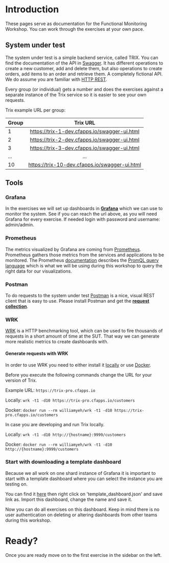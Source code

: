 # Introduction

These pages serve as documentation for the Functional Monitoring Workshop. You can work through the exercises at your own pace.

## System under test
The system under test is a simple backend service, called TRIX. You can find the documentation of the API in [Swagger](https://trix-pro.cfapps.io/swagger-ui.html#/). It has different operations to create a new customer, add and delete them, but also operations to create orders, add items to an order and retrieve them. A completely fictional API. We do assume you are familiar with [HTTP REST](https://spring.io/understanding/REST).

Every group (or individual) gets a number and does the exercises against a separate instance of the Trix service so it is easier to see your own requests.

Trix example URL per group:

|Group|Trix URL|
| ------------- |:-------------:|
|1| https://trix-1-dev.cfapps.io/swagger-ui.html|
|2| https://trix-2-dev.cfapps.io/swagger-ui.html|
|3| https://trix-3-dev.cfapps.io/swagger-ui.html|
|...| ...|
|10| https://trix-10-dev.cfapps.io/swagger-ui.html|

## Tools
### Grafana
In the exercises we will set up dashboards in [**Grafana**](https://idb-grafana-616.cfapps.io/) which we can use to monitor the system. See if you can reach the url above, as you will need Grafana for every exercise. If needed login with password and username: admin/admin.

### Prometheus
The metrics visualized by Grafana are coming from [Prometheus](https://prometheus.io/). Prometheus gathers those metrics from the services and applications to be monitored. The Prometheus [documentation](https://prometheus.io/docs/introduction/overview/) describes the [PromQL query language](https://prometheus.io/docs/prometheus/latest/querying/basics/) which is what we will be using during this workshop to query the right data for our visualizations.

### Postman
To do requests to the system under test [Postman](https://www.getpostman.com/downloads/) is a nice, visual REST client that is easy to use. Please install Postman and get the [**request collection**](https://www.getpostman.com/collections/53dd09921ee3f3b290f0).

### WRK
[WRK](https://github.com/wg/wrk) is a HTTP benchmarking tool, which can be used to fire thousands of requests in a short amount of time at the SUT. That way we can generate more realistic metrics to create dashboards with.

#### Generate requests with WRK

In order to use WRK you need to either install it [locally](https://github.com/wg/wrk/wiki/Installing-wrk-on-Windows-10) or use [Docker](https://github.com/William-Yeh/docker-wrk). 

Before you execute the following commands change the URL for your version of Trix.

Example URL: ```https://trix-pro.cfapps.io``` 

Locally:
```wrk -t1 -d10 https://trix-pro.cfapps.io/customers```

Docker:
```docker run --rm williamyeh/wrk -t1 -d10 https://trix-pro.cfapps.io/customers```

In case you are developing and run Trix locally.

Locally:
```wrk -t1 -d10 http://{hostname}:9999/customers```

Docker:
```docker run --rm williamyeh/wrk -t1 -d10 http://{hostname}:9999/customers```

### Start with downloading a template dashboard
Because we all work on one shard instance of Grafana it is important to start with a template dashboard where you can select the instance you are testing on. 

You can find it [here](https://github.com/joostvanwollingen/functional-monitoring-workshop/tree/master/template_dashboard) then right click on 'template_dashboard.json' and save link as. Import this dashboard, change the name and save it. 

Now you can do all exercises on this dashboard. Keep in mind there is no user authentication on deleting or altering dashboards from other teams during this workshop.

# Ready?
Once you are ready move on to the first exercise in the sidebar on the left.